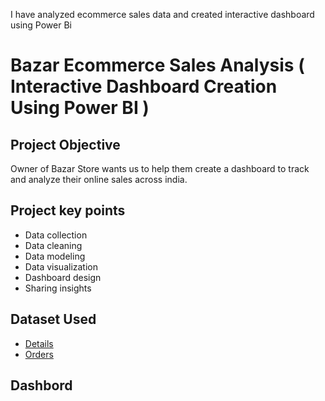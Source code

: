 I have analyzed ecommerce sales data and created interactive dashboard using Power Bi

# Bazar Ecommerce Sales Analysis ( Interactive Dashboard Creation Using Power BI )

## Project Objective
   Owner of Bazar Store wants us to help them create a dashboard to track and analyze their online sales across india.

## Project key points
 - Data collection
 - Data cleaning
 - Data modeling
 - Data visualization
 - Dashboard design
 - Sharing insights

## Dataset Used
  - <a href="https://github.com/koriRenukappa/Bazar-ecommerce-sale-dashboard/blob/d34c77fef536ae6674cef60fd965c51879f68cda/Details.csv">Details</a>
  - <a href="https://github.com/koriRenukappa/Bazar-ecommerce-sale-dashboard/blob/d34c77fef536ae6674cef60fd965c51879f68cda/Details.csv">Orders</a>

## Dashbord
  
